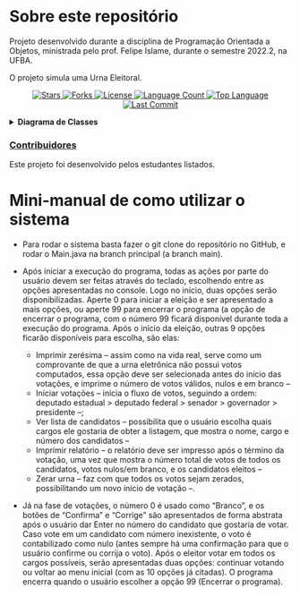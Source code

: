 # Sobre este repositório

Projeto desenvolvido durante a disciplina de Programação Orientada a Objetos, ministrada pelo prof. Felipe Islame, durante 
o semestre 2022.2, na  UFBA.

O projeto simula uma Urna Eleitoral.

<p align="center">

  <a href="https://github.com/matheusvictor/urna_eleitoral/stargazers">
    <img src="https://img.shields.io/github/stars/matheusvictor/urna_eleitoral" title="Stars" alt="Stars" /> 
  </a>

  <a href="https://github.com/matheusvictor/urna_eleitoral/network/members">
    <img src="https://img.shields.io/github/forks/matheusvictor/urna_eleitoral" title="Forks" alt="Forks" /> 
  </a>

  <a href="https://github.com/matheusvictor/urna_eleitoral/blob/main/LICENSE">
    <img src="https://img.shields.io/github/license/matheusvictor/urna_eleitoral?style=plastic" title="License" alt="License" /> 
  </a>

  <a href="#">
    <img src="https://img.shields.io/github/languages/count/matheusvictor/urna_eleitoral?style=plastic" title="Language Count" alt="Language Count" />
  </a>

  <a href="#">
    <img src="https://img.shields.io/github/languages/top/matheusvictor/urna_eleitoral?style=plastic" title="Top Language" alt="Top Language" />
  </a>

  <a href="https://github.com/matheusvictor/estudos_python/commits/master">
    <img src="https://img.shields.io/github/last-commit/matheusvictor/urna_eleitoral?style=plastic" title="Last Commit" alt="Last Commit" />
  </a>
</p>

<details>
    <summary><strong>Diagrama de Classes</strong></summary>

  - [Arquivo editável .drawio](https://github.com/matheusvictor/urna_eleitoral/blob/main/src/diagramas/diagrama-de-classes.drawio)
  - [Arquivo em PDF]()

</details>

### [Contribuidores](https://github.com/matheusvictor/urna_eleitoral/graphs/contributors)

Este projeto foi desenvolvido pelos estudantes listados.

# Mini-manual de como utilizar o sistema
- Para rodar o sistema basta fazer o git clone do repositório no GitHub, e rodar o Main.java na branch principal (a branch main). 
- Após iniciar  a execução do programa, todas as  ações por parte do usuário devem ser feitas através do teclado, escolhendo entre as opções apresentadas no console. Logo no início, duas opções serão disponibilizadas. Aperte 0 para iniciar a eleição e ser apresentado a mais opções, ou aperte 99 para encerrar o programa (a opção de encerrar o programa, com o número 99 ficará disponível durante toda a execução do programa. Após o início da eleição, outras 9 opções ficarão disponíveis para escolha, são elas: 
  - Imprimir zerésima – assim como na vida real, serve como um comprovante de que a urna eletrônica não possui votos computados, essa opção deve ser selecionada antes do início das votações, e imprime o número de votos válidos, nulos e em branco – 
  - Iniciar votações – inicia o fluxo de votos, seguindo a ordem: deputado estadual > deputado federal > senador > governador > presidente –;
  - Ver lista de candidatos – possibilita que o usuário escolha quais cargos ele gostaria de obter a listagem, que mostra o nome, cargo e número dos candidatos –
  - Imprimir relatório – o relatório deve ser impresso após o término da votação, uma vez que mostra o número total de votos de todos os candidatos, votos nulos/em branco, e os candidatos eleitos –
  - Zerar urna – faz com que todos os votos sejam zerados, possibilitando um novo início de votação –.

- Já na fase de votações, o número 0 é usado como “Branco”, e os botões de “Confirma” e “Corrige” são apresentados de forma abstrata após o usuário dar Enter no número do candidato que gostaria de votar. Caso vote em um candidato com número inexistente, o voto é contabilizado como nulo (antes sempre há uma confirmação para que o usuário confirme ou corrija o voto). Após o eleitor votar em todos os cargos possíveis, serão apresentadas duas opções: continuar votando ou voltar ao menu inicial (com as 10 opções já citadas). O programa encerra quando o usuário escolher a opção 99 (Encerrar o programa).
